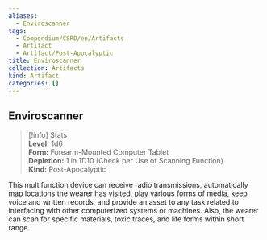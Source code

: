 ```yaml
---
aliases:
  - Enviroscanner
tags:
  - Compendium/CSRD/en/Artifacts
  - Artifact
  - Artifact/Post-Apocalyptic
title: Enviroscanner
collection: Artifacts
kind: Artifact
categories: []
---
```

## Enviroscanner  
>[!info] Stats  
> **Level:** 1d6  
> **Form:** Forearm-Mounted Computer Tablet  
> **Depletion:** 1 in 1D10 (Check per Use of Scanning Function)  
> **Kind:** Post-Apocalyptic
  
This multifunction device can receive radio transmissions, automatically map locations the wearer has visited, play various forms of media, keep voice and written records, and provide an asset to any task related to interfacing with other computerized systems or machines. Also, the wearer can scan for specific materials, toxic traces, and life forms within short range.